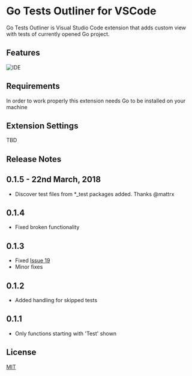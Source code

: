 # Go Tests Outliner for VSCode

Go Tests Outliner is Visual Studio Code extension that adds custom view with tests of currently opened Go project.

## Features

![IDE](https://media.giphy.com/media/3oKIPi6vvVKHSkvFJK/giphy.gif)

## Requirements

In order to work properly this extension needs Go to be installed on your machine

## Extension Settings

TBD

## Release Notes

## 0.1.5 - 22nd March, 2018

- Discover test files from *_test packages added. Thanks @mattrx

## 0.1.4

- Fixed broken functionality

## 0.1.3

- Fixed [Issue 19](https://github.com/rpeshkov/vscode-go-tests-outline/issues/19)
- Minor fixes

## 0.1.2

- Added handling for skipped tests

## 0.1.1

- Only functions starting with 'Test' shown

## License

[MIT](LICENSE)
